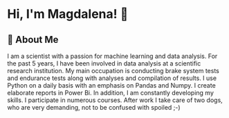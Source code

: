 # Hi, I'm Magdalena! 👋

## 🚀 About Me
I am a scientist with a passion for machine learning and data analysis.
For the past 5 years, I have been involved in data analysis at a scientific research institution. My main occupation is conducting brake system tests and endurance tests along with analyses and compilation of results. I use Python on a daily basis with an emphasis on Pandas and Numpy. I create elaborate reports in Power Bi. In addition, I am constantly developing my skills. I participate in numerous courses. After work I take care of two dogs, who are very demanding, not to be confused with spoiled ;-) 

<!--
**ChojdiMag/ChojdiMag** is a ✨ _special_ ✨ repository because its `README.md` (this file) appears on your GitHub profile.

Here are some ideas to get you started:

- 🔭 I’m currently working on ...
- 🌱 I’m currently learning ...
- 👯 I’m looking to collaborate on ...
- 🤔 I’m looking for help with ...
- 💬 Ask me about ...
- 📫 How to reach me: ...
- 😄 Pronouns: ...
- ⚡ Fun fact: ...
-->
